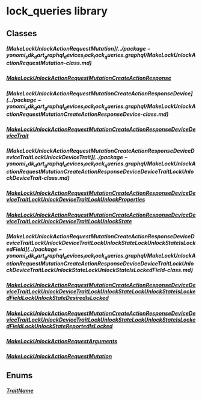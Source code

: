 


# lock_queries library











## Classes

##### [MakeLockUnlockActionRequest$Mutation](../package-yonomi_sdk_dart_graphql_devices_lock_lock_queries.graphql/MakeLockUnlockActionRequest$Mutation-class.md)



 


##### [MakeLockUnlockActionRequest$Mutation$CreateActionResponse](../package-yonomi_sdk_dart_graphql_devices_lock_lock_queries.graphql/MakeLockUnlockActionRequest$Mutation$CreateActionResponse-class.md)



 


##### [MakeLockUnlockActionRequest$Mutation$CreateActionResponse$Device](../package-yonomi_sdk_dart_graphql_devices_lock_lock_queries.graphql/MakeLockUnlockActionRequest$Mutation$CreateActionResponse$Device-class.md)



 


##### [MakeLockUnlockActionRequest$Mutation$CreateActionResponse$Device$DeviceTrait](../package-yonomi_sdk_dart_graphql_devices_lock_lock_queries.graphql/MakeLockUnlockActionRequest$Mutation$CreateActionResponse$Device$DeviceTrait-class.md)



 


##### [MakeLockUnlockActionRequest$Mutation$CreateActionResponse$Device$DeviceTrait$LockUnlockDeviceTrait](../package-yonomi_sdk_dart_graphql_devices_lock_lock_queries.graphql/MakeLockUnlockActionRequest$Mutation$CreateActionResponse$Device$DeviceTrait$LockUnlockDeviceTrait-class.md)



 


##### [MakeLockUnlockActionRequest$Mutation$CreateActionResponse$Device$DeviceTrait$LockUnlockDeviceTrait$LockUnlockProperties](../package-yonomi_sdk_dart_graphql_devices_lock_lock_queries.graphql/MakeLockUnlockActionRequest$Mutation$CreateActionResponse$Device$DeviceTrait$LockUnlockDeviceTrait$LockUnlockProperties-class.md)



 


##### [MakeLockUnlockActionRequest$Mutation$CreateActionResponse$Device$DeviceTrait$LockUnlockDeviceTrait$LockUnlockState](../package-yonomi_sdk_dart_graphql_devices_lock_lock_queries.graphql/MakeLockUnlockActionRequest$Mutation$CreateActionResponse$Device$DeviceTrait$LockUnlockDeviceTrait$LockUnlockState-class.md)



 


##### [MakeLockUnlockActionRequest$Mutation$CreateActionResponse$Device$DeviceTrait$LockUnlockDeviceTrait$LockUnlockState$LockUnlockStateIsLockedField](../package-yonomi_sdk_dart_graphql_devices_lock_lock_queries.graphql/MakeLockUnlockActionRequest$Mutation$CreateActionResponse$Device$DeviceTrait$LockUnlockDeviceTrait$LockUnlockState$LockUnlockStateIsLockedField-class.md)



 


##### [MakeLockUnlockActionRequest$Mutation$CreateActionResponse$Device$DeviceTrait$LockUnlockDeviceTrait$LockUnlockState$LockUnlockStateIsLockedField$LockUnlockStateDesiredIsLocked](../package-yonomi_sdk_dart_graphql_devices_lock_lock_queries.graphql/MakeLockUnlockActionRequest$Mutation$CreateActionResponse$Device$DeviceTrait$LockUnlockDeviceTrait$LockUnlockState$LockUnlockStateIsLockedField$LockUnlockStateDesiredIsLocked-class.md)



 


##### [MakeLockUnlockActionRequest$Mutation$CreateActionResponse$Device$DeviceTrait$LockUnlockDeviceTrait$LockUnlockState$LockUnlockStateIsLockedField$LockUnlockStateReportedIsLocked](../package-yonomi_sdk_dart_graphql_devices_lock_lock_queries.graphql/MakeLockUnlockActionRequest$Mutation$CreateActionResponse$Device$DeviceTrait$LockUnlockDeviceTrait$LockUnlockState$LockUnlockStateIsLockedField$LockUnlockStateReportedIsLocked-class.md)



 


##### [MakeLockUnlockActionRequestArguments](../package-yonomi_sdk_dart_graphql_devices_lock_lock_queries.graphql/MakeLockUnlockActionRequestArguments-class.md)



 


##### [MakeLockUnlockActionRequestMutation](../package-yonomi_sdk_dart_graphql_devices_lock_lock_queries.graphql/MakeLockUnlockActionRequestMutation-class.md)



 








## Enums

##### [TraitName](../package-yonomi_sdk_dart_graphql_devices_lock_lock_queries.graphql/TraitName-class.md)



 









